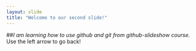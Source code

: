 ```yaml
---
layout: slide
title: "Welcome to our second slide!"
---
```

##*I am learning how to use github and git from github-slideshow course.*
Use the left arrow to go back!
